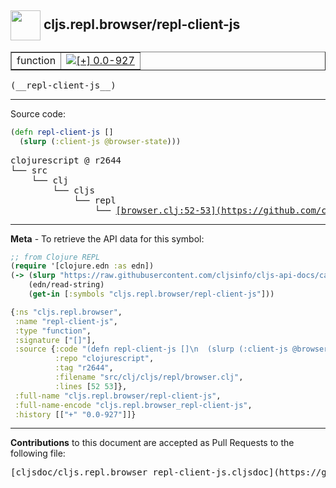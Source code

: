 ## <img width="48px" valign="middle" src="http://i.imgur.com/Hi20huC.png"> cljs.repl.browser/repl-client-js

 <table border="1">
<tr>

<td>function</td>
<td><a href="https://github.com/cljsinfo/cljs-api-docs/tree/0.0-927"><img valign="middle" alt="[+] 0.0-927" src="https://img.shields.io/badge/+-0.0--927-lightgrey.svg"></a> </td>
</tr>
</table>

 <samp>
(__repl-client-js__)<br>
</samp>

---





Source code:

```clj
(defn repl-client-js []
  (slurp (:client-js @browser-state)))
```

 <pre>
clojurescript @ r2644
└── src
    └── clj
        └── cljs
            └── repl
                └── <ins>[browser.clj:52-53](https://github.com/clojure/clojurescript/blob/r2644/src/clj/cljs/repl/browser.clj#L52-L53)</ins>
</pre>


---

__Meta__ - To retrieve the API data for this symbol:

```clj
;; from Clojure REPL
(require '[clojure.edn :as edn])
(-> (slurp "https://raw.githubusercontent.com/cljsinfo/cljs-api-docs/catalog/cljs-api.edn")
    (edn/read-string)
    (get-in [:symbols "cljs.repl.browser/repl-client-js"]))
```

```clj
{:ns "cljs.repl.browser",
 :name "repl-client-js",
 :type "function",
 :signature ["[]"],
 :source {:code "(defn repl-client-js []\n  (slurp (:client-js @browser-state)))",
          :repo "clojurescript",
          :tag "r2644",
          :filename "src/clj/cljs/repl/browser.clj",
          :lines [52 53]},
 :full-name "cljs.repl.browser/repl-client-js",
 :full-name-encode "cljs.repl.browser_repl-client-js",
 :history [["+" "0.0-927"]]}

```

---

__Contributions__ to this document are accepted as Pull Requests to the following file:

 <pre>
[cljsdoc/cljs.repl.browser_repl-client-js.cljsdoc](https://github.com/cljsinfo/cljs-api-docs/blob/master/cljsdoc/cljs.repl.browser_repl-client-js.cljsdoc)
</pre>

